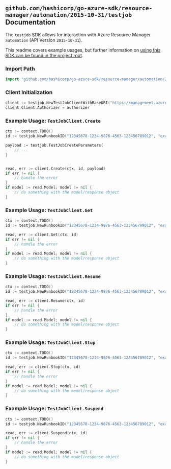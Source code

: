 
## `github.com/hashicorp/go-azure-sdk/resource-manager/automation/2015-10-31/testjob` Documentation

The `testjob` SDK allows for interaction with Azure Resource Manager `automation` (API Version `2015-10-31`).

This readme covers example usages, but further information on [using this SDK can be found in the project root](https://github.com/hashicorp/go-azure-sdk/tree/main/docs).

### Import Path

```go
import "github.com/hashicorp/go-azure-sdk/resource-manager/automation/2015-10-31/testjob"
```


### Client Initialization

```go
client := testjob.NewTestJobClientWithBaseURI("https://management.azure.com")
client.Client.Authorizer = authorizer
```


### Example Usage: `TestJobClient.Create`

```go
ctx := context.TODO()
id := testjob.NewRunbookID("12345678-1234-9876-4563-123456789012", "example-resource-group", "automationAccountName", "runbookName")

payload := testjob.TestJobCreateParameters{
	// ...
}


read, err := client.Create(ctx, id, payload)
if err != nil {
	// handle the error
}
if model := read.Model; model != nil {
	// do something with the model/response object
}
```


### Example Usage: `TestJobClient.Get`

```go
ctx := context.TODO()
id := testjob.NewRunbookID("12345678-1234-9876-4563-123456789012", "example-resource-group", "automationAccountName", "runbookName")

read, err := client.Get(ctx, id)
if err != nil {
	// handle the error
}
if model := read.Model; model != nil {
	// do something with the model/response object
}
```


### Example Usage: `TestJobClient.Resume`

```go
ctx := context.TODO()
id := testjob.NewRunbookID("12345678-1234-9876-4563-123456789012", "example-resource-group", "automationAccountName", "runbookName")

read, err := client.Resume(ctx, id)
if err != nil {
	// handle the error
}
if model := read.Model; model != nil {
	// do something with the model/response object
}
```


### Example Usage: `TestJobClient.Stop`

```go
ctx := context.TODO()
id := testjob.NewRunbookID("12345678-1234-9876-4563-123456789012", "example-resource-group", "automationAccountName", "runbookName")

read, err := client.Stop(ctx, id)
if err != nil {
	// handle the error
}
if model := read.Model; model != nil {
	// do something with the model/response object
}
```


### Example Usage: `TestJobClient.Suspend`

```go
ctx := context.TODO()
id := testjob.NewRunbookID("12345678-1234-9876-4563-123456789012", "example-resource-group", "automationAccountName", "runbookName")

read, err := client.Suspend(ctx, id)
if err != nil {
	// handle the error
}
if model := read.Model; model != nil {
	// do something with the model/response object
}
```
